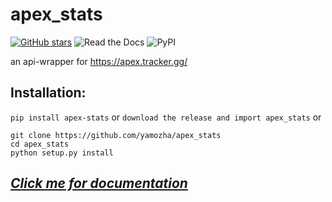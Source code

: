 # apex_stats
[![GitHub stars](https://img.shields.io/github/stars/yamozha/apex_stats?style=for-the-badge)](https://github.com/yamozha/apex_stats/stargazers)
![Read the Docs](https://img.shields.io/readthedocs/apex-stats?style=for-the-badge)
![PyPI](https://img.shields.io/pypi/v/apex-stats?style=for-the-badge)

an api-wrapper for https://apex.tracker.gg/
## Installation:  
`pip install apex-stats` 
or
`download the release and import apex_stats`
or
```
git clone https://github.com/yamozha/apex_stats
cd apex_stats
python setup.py install
````

## *[Click me for documentation](https://apex-stats.rtfd.io)*  

